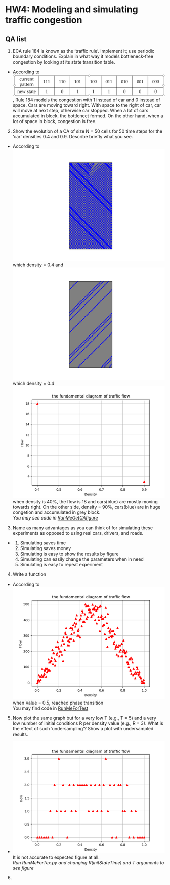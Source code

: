 # HW4: Modeling and simulating traffic congestion 
## QA list
1. ECA rule 184 is known as the ’traffic rule’. Implement it; use periodic boundary conditions. Explain in what way it models bottleneck-free congestion by looking at its state transition table.
*  According to ![transiant states](rule184states.png), Rule 184 models the congestion with 1 instead of car and 0 instead of space. Cars are moving toward right. With space to the right of car, car will move at next step, otherwise car stopped. When a lot of cars accumulated in block, the bottlenect formed. On the other hand, when a lot of space in block, congestion is free.  
2. Show the evolution of a CA of size N = 50 cells for 50 time steps for the ’car’ densities 0.4 and 0.9. Describe briefly what you see.
* According to ![0.4](ca184_density0.4.png)which density = 0.4 and ![0.9](ca184_density0.9.png) which density = 0.4  
![Q2](Q2.PNG)
when density is 40%, the flow is 18 and cars(blue) are mostly moving towards right. On the other side, density = 90%, cars(blue) are in huge congetion and accumulated in grey block.  
_You may see code in [RunMeGetCAfigure](RunMeGetCAfigure.py)_
3. Name as many advantages as you can think of for simulating these experiments as opposed to using real cars, drivers, and roads.
* 1. Simulating saves time
  2. Simulating saves money
  3. Simulating is easy to show the results by figure
  4. Simulating can easily change the parameters when in need
  5. Simulating is easy to repeat experiment
4. Write a function 
* According to ![result](hw4_result.png)
when Value = 0.5, reached phase transition  
You may find code in [RunMeForTest](RunMeForTest.py)
5. Now plot the same graph but for a very low T (e.g., T = 5) and a very low number of initial conditions R per density value (e.g., R = 3). What is the effect of such ’undersampling’? Show a plot with undersampled results.  
* ![lowT_lowR_Q5.png](lowT_lowR_Q5.png)  
It is not accurate to expected figure at all.  
_Run RunMeForTex.py and changing R(initStateTime) and T arguments to see figure_
6. 